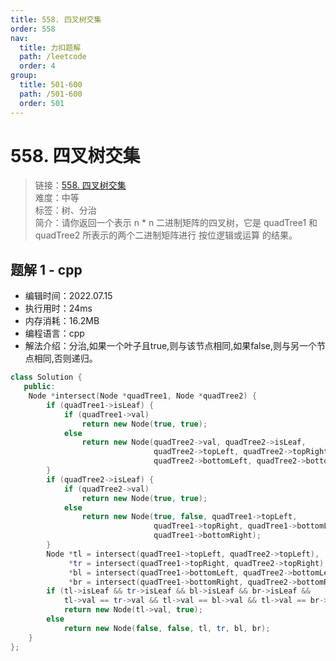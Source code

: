 ```yaml
---
title: 558. 四叉树交集
order: 558
nav:
  title: 力扣题解
  path: /leetcode
  order: 4
group:
  title: 501-600
  path: /501-600
  order: 501
---
```


# 558. 四叉树交集
    
> 链接：[558. 四叉树交集](https://leetcode.cn/problems/logical-or-of-two-binary-grids-represented-as-quad-trees/)  
> 难度：中等  
> 标签：树、分治  
> 简介：请你返回一个表示 n * n 二进制矩阵的四叉树，它是 quadTree1 和 quadTree2 所表示的两个二进制矩阵进行 按位逻辑或运算 的结果。
      
## 题解 1 - cpp
- 编辑时间：2022.07.15
- 执行用时：24ms
- 内存消耗：16.2MB
- 编程语言：cpp
- 解法介绍：分治,如果一个叶子且true,则与该节点相同,如果false,则与另一个节点相同,否则递归。
```cpp
class Solution {
   public:
    Node *intersect(Node *quadTree1, Node *quadTree2) {
        if (quadTree1->isLeaf) {
            if (quadTree1->val)
                return new Node(true, true);
            else
                return new Node(quadTree2->val, quadTree2->isLeaf,
                                quadTree2->topLeft, quadTree2->topRight,
                                quadTree2->bottomLeft, quadTree2->bottomRight);
        }
        if (quadTree2->isLeaf) {
            if (quadTree2->val)
                return new Node(true, true);
            else
                return new Node(true, false, quadTree1->topLeft,
                                quadTree1->topRight, quadTree1->bottomLeft,
                                quadTree1->bottomRight);
        }
        Node *tl = intersect(quadTree1->topLeft, quadTree2->topLeft),
             *tr = intersect(quadTree1->topRight, quadTree2->topRight),
             *bl = intersect(quadTree1->bottomLeft, quadTree2->bottomLeft),
             *br = intersect(quadTree1->bottomRight, quadTree2->bottomRight);
        if (tl->isLeaf && tr->isLeaf && bl->isLeaf && br->isLeaf &&
            tl->val == tr->val && tl->val == bl->val && tl->val == br->val)
            return new Node(tl->val, true);
        else
            return new Node(false, false, tl, tr, bl, br);
    }
};
```

      